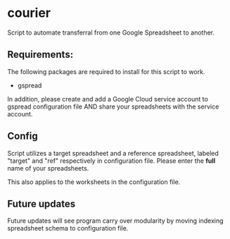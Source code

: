 # courier
Script to automate transferral from one Google Spreadsheet to another.


## Requirements:
The following packages are required to install for this script to work.
- gspread

In addition, please create and add a Google Cloud service account to gspread configuration file AND share your spreadsheets with the service account.



## Config
Script utilizes a target spreadsheet and a reference spreadsheet, labeled "target" and "ref" respectively in configuration file.
Please enter the **full** name of your spreadsheets.

This also applies to the worksheets in the configuration file.


## Future updates
Future updates will see program carry over modularity by moving indexing spreadsheet schema to configuration file.

